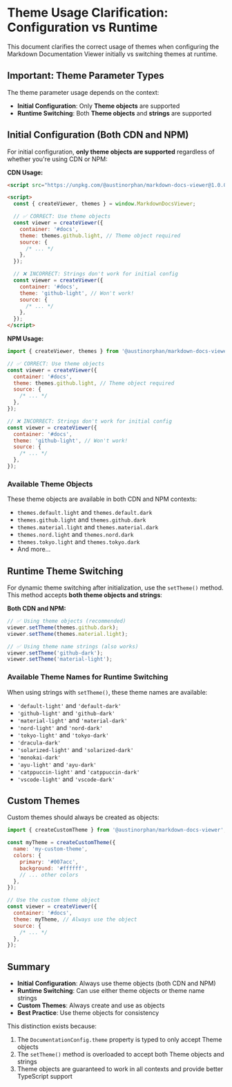 # Theme Usage Clarification: Configuration vs Runtime

This document clarifies the correct usage of themes when configuring the Markdown Documentation Viewer initially vs switching themes at runtime.

## Important: Theme Parameter Types

The theme parameter usage depends on the context:

- **Initial Configuration**: Only **Theme objects** are supported
- **Runtime Switching**: Both **Theme objects** and **strings** are supported

## Initial Configuration (Both CDN and NPM)

For initial configuration, **only theme objects are supported** regardless of whether you're using CDN or NPM:

**CDN Usage:**

```html
<script src="https://unpkg.com/@austinorphan/markdown-docs-viewer@1.0.0/dist/index.umd.cjs"></script>

<script>
  const { createViewer, themes } = window.MarkdownDocsViewer;

  // ✅ CORRECT: Use theme objects
  const viewer = createViewer({
    container: '#docs',
    theme: themes.github.light, // Theme object required
    source: {
      /* ... */
    },
  });

  // ❌ INCORRECT: Strings don't work for initial config
  const viewer = createViewer({
    container: '#docs',
    theme: 'github-light', // Won't work!
    source: {
      /* ... */
    },
  });
</script>
```

**NPM Usage:**

```javascript
import { createViewer, themes } from '@austinorphan/markdown-docs-viewer';

// ✅ CORRECT: Use theme objects
const viewer = createViewer({
  container: '#docs',
  theme: themes.github.light, // Theme object required
  source: {
    /* ... */
  },
});

// ❌ INCORRECT: Strings don't work for initial config
const viewer = createViewer({
  container: '#docs',
  theme: 'github-light', // Won't work!
  source: {
    /* ... */
  },
});
```

### Available Theme Objects

These theme objects are available in both CDN and NPM contexts:

- `themes.default.light` and `themes.default.dark`
- `themes.github.light` and `themes.github.dark`
- `themes.material.light` and `themes.material.dark`
- `themes.nord.light` and `themes.nord.dark`
- `themes.tokyo.light` and `themes.tokyo.dark`
- And more...

## Runtime Theme Switching

For dynamic theme switching after initialization, use the `setTheme()` method. This method accepts **both theme objects and strings**:

**Both CDN and NPM:**

```javascript
// ✅ Using theme objects (recommended)
viewer.setTheme(themes.github.dark);
viewer.setTheme(themes.material.light);

// ✅ Using theme name strings (also works)
viewer.setTheme('github-dark');
viewer.setTheme('material-light');
```

### Available Theme Names for Runtime Switching

When using strings with `setTheme()`, these theme names are available:

- `'default-light'` and `'default-dark'`
- `'github-light'` and `'github-dark'`
- `'material-light'` and `'material-dark'`
- `'nord-light'` and `'nord-dark'`
- `'tokyo-light'` and `'tokyo-dark'`
- `'dracula-dark'`
- `'solarized-light'` and `'solarized-dark'`
- `'monokai-dark'`
- `'ayu-light'` and `'ayu-dark'`
- `'catppuccin-light'` and `'catppuccin-dark'`
- `'vscode-light'` and `'vscode-dark'`

## Custom Themes

Custom themes should always be created as objects:

```javascript
import { createCustomTheme } from '@austinorphan/markdown-docs-viewer';

const myTheme = createCustomTheme({
  name: 'my-custom-theme',
  colors: {
    primary: '#007acc',
    background: '#ffffff',
    // ... other colors
  },
});

// Use the custom theme object
const viewer = createViewer({
  container: '#docs',
  theme: myTheme, // Always use the object
  source: {
    /* ... */
  },
});
```

## Summary

- **Initial Configuration**: Always use theme objects (both CDN and NPM)
- **Runtime Switching**: Can use either theme objects or theme name strings
- **Custom Themes**: Always create and use as objects
- **Best Practice**: Use theme objects for consistency

This distinction exists because:

1. The `DocumentationConfig.theme` property is typed to only accept Theme objects
2. The `setTheme()` method is overloaded to accept both Theme objects and strings
3. Theme objects are guaranteed to work in all contexts and provide better TypeScript support
